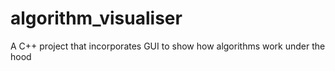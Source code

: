 # algorithm_visualiser
A C++ project that incorporates GUI to show how algorithms work under the hood
